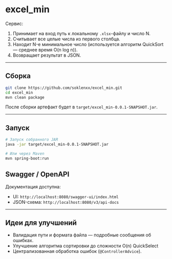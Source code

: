 # excel_min

Сервис:

1. Принимает на вход путь к локальному `.xlsx`-файлу и число N.  
2. Считывает все целые числа из первого столбца.  
3. Находит N-е минимальное число (используется алгоритм QuickSort — среднее время O(n log n)).  
4. Возвращает результат в JSON.  

---

## Сборка

```bash
git clone https://github.com/soklenxx/excel_min.git
cd excel_min
mvn clean package
```

После сборки артефакт будет в `target/excel_min-0.0.1-SNAPSHOT.jar`.

---

## Запуск

```bash
# Запуск собранного JAR
java -jar target/excel_min-0.0.1-SNAPSHOT.jar

# Или через Maven
mvn spring-boot:run
```

## Swagger / OpenAPI

Документация доступна:

- UI: `http://localhost:8080/swagger-ui/index.html`  
- JSON-схема: `http://localhost:8080/v3/api-docs`  

---

## Идеи для улучшений

- Валидация пути и формата файла — подробные сообщения об ошибках.  
- Улучшение алгоритма сортировки до сложности O(n) QuickSelect 
- Централизованная обработка ошибок (`@ControllerAdvice`).